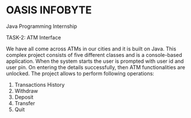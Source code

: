 # OASIS INFOBYTE

Java Programming Internship

TASK-2: ATM Interface

We have all come across ATMs in our cities and it is built on Java. This complex project consists of five different classes and is a console-based application. 
When the system starts the user is prompted with user id and user pin. On entering the details successfully, then ATM functionalities are unlocked. The project allows to perform following operations:

1. Transactions History
2. Withdraw
3. Deposit
4. Transfer
5. Quit
